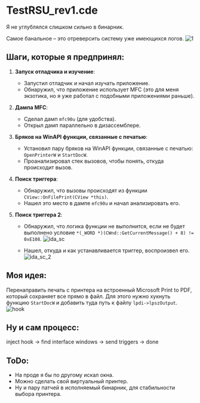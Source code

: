 # TestRSU_rev1.cde

Я не углублялся слишком сильно в бинарник. 

Самое банальное – это отреверсить систему уже имеющихся логов.
![1](https://github.com/user-attachments/assets/6f70eb95-099c-4225-8825-f00947913767)

## Шаги, которые я предпринял:

1. **Запуск отладчика и изучение**:
   - Запустил отладчик и начал изучать приложение.
   - Обнаружил, что приложение использует MFC (это для меня экзотика, но я уже работал с подобными приложениями раньше).

2. **Дампа MFC**:
   - Сделал дамп `mfc90u` (для удобства).
   - Открыл дамп параллельно в дизассемблере.

3. **Бряков на WinAPI функции, связанные с печатью**:
   - Установил пару бряков на WinAPI функции, связанные с печатью: `OpenPrinterW` и `StartDocW`.
   - Проанализировал стек вызовов, чтобы понять, откуда происходит вызов.

4. **Поиск триггера**:
   - Обнаружил, что вызовы происходят из функции `CView::OnFilePrint(CView *this)`.
   - Нашел это место в дампе `mfc90u` и начал анализировать его.

5. **Поиск триггера 2**:
   - Обнаружил, что логика функции не выполнится, если не будет выполнено условие `*(_WORD *)(CWnd::GetCurrentMessage() + 8) != 0xE108`.
   ![ida_sc](https://github.com/user-attachments/assets/dc3f13ea-b1aa-48cb-b430-6fb271a81354)

   - Нашел, откуда и как устанавливается триггер, воспроизвел его.
   ![ida_sc_2](https://github.com/user-attachments/assets/624fe068-6ef3-4009-b747-30f20a0dc410)

## Моя идея:

Перенаправить печать с принтера на встроенный Microsoft Print to PDF, который сохраняет все прямо в файл. Для этого нужно хукнуть функцию `StartDocW` и добавить туда путь к файлу `lpdi->lpszOutput`.
![hook](https://github.com/user-attachments/assets/9c223e38-f7ab-4d21-ad8a-3f16225e97d9)

## Ну и сам процесс:

inject hook -> find interface windows -> send triggers -> done

## ToDo:
   - На проде я бы по другому искал окна.
   - Можно сделать свой виртуальный принтер.
   - Ну и пару патчей в исполняемый бинарник, для стабильности выбора принтера.
